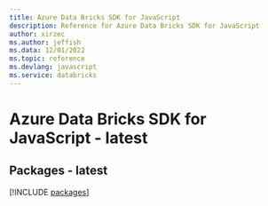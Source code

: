 ```yaml
---
title: Azure Data Bricks SDK for JavaScript
description: Reference for Azure Data Bricks SDK for JavaScript
author: xirzec
ms.author: jeffish
ms.data: 12/01/2022
ms.topic: reference
ms.devlang: javascript
ms.service: databricks
---
```

# Azure Data Bricks SDK for JavaScript - latest
## Packages - latest
[!INCLUDE [packages](data-bricks-index.md)]